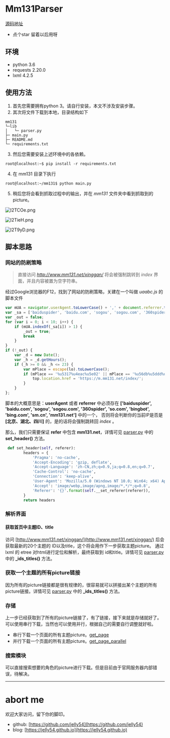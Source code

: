 # Mm131Parser

[源码地址](https://github.com/jelly54/crawler/tree/master/mm131)

- 点个star 留着以后用呀

## 环境

- python 3.6
- requests 2.20.0
- lxml 4.2.5

## 使用方法

1. 首先您需要拥有python 3。请自行安装，本文不涉及安装步骤。
2. 其次将文件下载到本地，目录结构如下
```
mm131
└─lib
│   └─ parser.py
├─ main.py
├─ README.md
└─ requirements.txt
```
3. 然后您需要安装上述环境中的各依赖。
```shell
root@localhost:~$ pip install -r requirements.txt
```
4. 在 mm131 目录下执行
```shell
root@localhost:~/mm131$ python main.py
```
5. 稍后您将会看到抓取过程中的输出，并在 *mm131* 文件夹中看到抓取到的picture。

![l2TCOe.png](https://upload-images.jianshu.io/upload_images/12361519-f3abced14dc6f406.png?imageMogr2/auto-orient/strip%7CimageView2/2/w/1240)

![l2TieH.png](https://upload-images.jianshu.io/upload_images/12361519-f045050bff522652.png?imageMogr2/auto-orient/strip%7CimageView2/2/w/1240)

![l2T9yD.png](https://upload-images.jianshu.io/upload_images/12361519-f4c4cf3415d7cb48.png?imageMogr2/auto-orient/strip%7CimageView2/2/w/1240)

## 脚本思路

### 网站的防刷策略

> 直接访问 *http://www.mm131.net/xinggan/* 将会被强制跳转到 *index* 界面，并且内容被置为空字符串。

经过Google浏览器的F12，找到了网站的防刷策略，关建在一个叫做 *uaabc.js* 的脚本文件

```js
var mUA = navigator.userAgent.toLowerCase() + ',' + document.referrer.toLowerCase();
var _sa = ['baiduspider', 'baidu.com', 'sogou', 'sogou.com', '360spider', 'so.com', 'bingbot', 'bing.com', 'sm.cn', 'mm131.net'];
var _out = false;
for (var i = 0; i < 10; i++) {
    if (mUA.indexOf(_sa[i]) > 1) {
        _out = true;
        break
    }
}
if (!_out) {
    var _d = new Date();
    var _h = _d.getHours();
    if (_h >= 0 && _h <= 23) {
        var mPlace = escape(lo).toLowerCase();
        if (mPlace == '%u5317%u4eac%u5e02' || mPlace == '%u56db%u5ddd%u7701' || mPlace == '%u6e56%u5317%u7701') {
            top.location.href = 'https://m.mm131.net/index/';
        }
    }
};
```

脚本的大概意思是：**userAgent** 或者 **referrer** 中必须存在 **['baiduspider', 'baidu.com', 'sogou', 'sogou.com', '360spider', 'so.com', 'bingbot', 'bing.com', 'sm.cn', 'mm131.net']** 中的一个，
否则将会判断你的当前IP是否是 **[北京、湖北、四川]** 的，是的话将会强制跳转回 *index* 。

那么，我们只需要保证 **refer** 中包含 **mm131.net**，详情可见 [parser.py](https://github.com/jelly54/crawler/blob/2cf966fb313dbaf64ded98756011f725dfde0b84/mm131/lib/parser.py#L14) 中的 **set_header()** 方法。

```python
 def set_header(self, referer):
        headers = {
            'Pragma': 'no-cache',
            'Accept-Encoding': 'gzip, deflate',
            'Accept-Language': 'zh-CN,zh;q=0.9,ja;q=0.8,en;q=0.7',
            'Cache-Control': 'no-cache',
            'Connection': 'keep-alive',
            'User-Agent': 'Mozilla/5.0 (Windows NT 10.0; Win64; x64) AppleWebKit/537.36 (KHTML, like Gecko) Chrome/64.0.3282.186 Safari/537.36',
            'Accept': 'image/webp,image/apng,image/*,*/*;q=0.8',
            'Referer': '{}'.format(self.__set_referer(referer)),
        }
        return headers
```

### 解析界面

#### 获取首页中主题ID、title

访问 [http://www.mm131.net/xinggan/](http://www.mm131.net/xinggan/) 后会获取最新的20个主题的 ID以及title，这个将会用作下一步获取主题picture。
通过lxml 的 etree 对html进行定位和解析，最终获取到 id和title。详情可见 [parser.py](https://github.com/jelly54/crawler/blob/2cf966fb313dbaf64ded98756011f725dfde0b84/mm131/lib/parser.py#L35) 中的 **_ids_titles()** 方法。

### 获取一个主题的所有picture链接

因为所有的picture链接都是很有规律的，很容易就可以拼接出某个主题的所有picture链接。详情可见 [parser.py](https://github.com/jelly54/crawler/blob/2cf966fb313dbaf64ded98756011f725dfde0b84/mm131/lib/parser.py#L59) 中的 **_ids_titles()** 方法。

### 存储

上一步已经获取到了所有的picture链接了，有了链接，接下来就是存储就好了。可以使用串行下载，当然也可以使用并行，根据自己的需要自行调整就好啦。

- 串行下载一个页面的所有主题picture。[get_page](https://github.com/jelly54/crawler/blob/2cf966fb313dbaf64ded98756011f725dfde0b84/mm131/lib/parser.py#L115)
- 并行下载一个页面的所有主题picture。[get_page_parallel](https://github.com/jelly54/crawler/blob/2cf966fb313dbaf64ded98756011f725dfde0b84/mm131/lib/parser.py#L139)

### 搜索模块

可以直接搜索想要的角色的picture进行下载。但是目前由于官网服务器内部错误，待解决。

---

# abort me

欢迎大家访问，留下你的脚印。

- github: [https://github.com/jelly54](https://github.com/jelly54)
- blog:  [https://jelly54.github.io](https://jelly54.github.io)